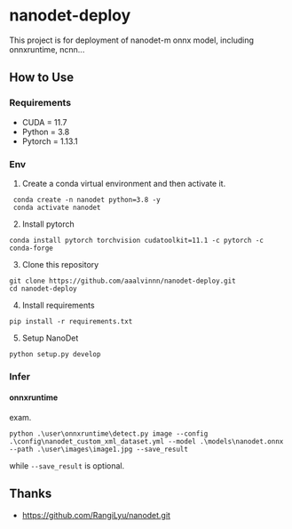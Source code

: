 # nanodet-deploy
This project is for deployment of nanodet-m onnx model, including onnxruntime, ncnn...

## How to Use

### Requirements

- CUDA = 11.7
- Python = 3.8
- Pytorch = 1.13.1

### Env

1. Create a conda virtual environment and then activate it.

```
 conda create -n nanodet python=3.8 -y
 conda activate nanodet
```

2. Install pytorch

```
conda install pytorch torchvision cudatoolkit=11.1 -c pytorch -c conda-forge
```

3. Clone this repository

```
git clone https://github.com/aaalvinnn/nanodet-deploy.git
cd nanodet-deploy
```

4. Install requirements

```
pip install -r requirements.txt
```

5. Setup NanoDet

```
python setup.py develop
```

### Infer

#### onnxruntime

exam.

```
python .\user\onnxruntime\detect.py image --config .\config\nanodet_custom_xml_dataset.yml --model .\models\nanodet.onnx --path .\user\images\image1.jpg --save_result
```

while `--save_result` is optional.

## Thanks

- https://github.com/RangiLyu/nanodet.git
